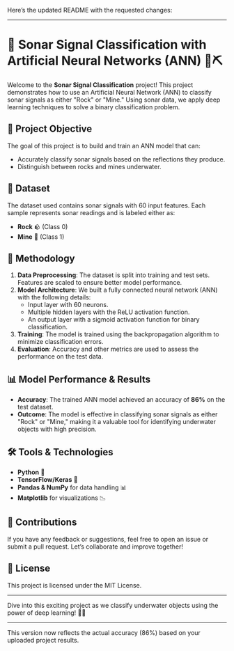 Here’s the updated README with the requested changes:

---

# 🧠 Sonar Signal Classification with Artificial Neural Networks (ANN) 🌊⛏️

Welcome to the **Sonar Signal Classification** project! This project demonstrates how to use an Artificial Neural Network (ANN) to classify sonar signals as either "Rock" or "Mine." Using sonar data, we apply deep learning techniques to solve a binary classification problem.

## 🎯 Project Objective

The goal of this project is to build and train an ANN model that can:

- Accurately classify sonar signals based on the reflections they produce.
- Distinguish between rocks and mines underwater.

## 📑 Dataset

The dataset used contains sonar signals with 60 input features. Each sample represents sonar readings and is labeled either as:

- **Rock** 🪨 (Class 0)
- **Mine** 🧨 (Class 1)

## 🔨 Methodology

1. **Data Preprocessing**: The dataset is split into training and test sets. Features are scaled to ensure better model performance.
2. **Model Architecture**: We built a fully connected neural network (ANN) with the following details:
   - Input layer with 60 neurons.
   - Multiple hidden layers with the ReLU activation function.
   - An output layer with a sigmoid activation function for binary classification.
3. **Training**: The model is trained using the backpropagation algorithm to minimize classification errors.
4. **Evaluation**: Accuracy and other metrics are used to assess the performance on the test data.

## 📊 Model Performance & Results

- **Accuracy**: The trained ANN model achieved an accuracy of **86%** on the test dataset. 
- **Outcome**: The model is effective in classifying sonar signals as either "Rock" or "Mine," making it a valuable tool for identifying underwater objects with high precision.

## 🛠️ Tools & Technologies

- **Python** 🐍
- **TensorFlow/Keras** 🔧
- **Pandas & NumPy** for data handling 📊
- **Matplotlib** for visualizations 📉

## 🤝 Contributions

If you have any feedback or suggestions, feel free to open an issue or submit a pull request. Let’s collaborate and improve together!

## 📄 License

This project is licensed under the MIT License.

---

Dive into this exciting project as we classify underwater objects using the power of deep learning! 🌊🧠

---

This version now reflects the actual accuracy (86%) based on your uploaded project results.
